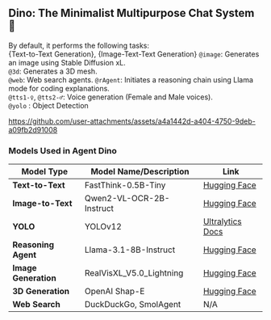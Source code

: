 ## Dino: The Minimalist Multipurpose Chat System 🌠

By default, it performs the following tasks:  
{Text-to-Text Generation},  {Image-Text-Text Generation}
`@image`: Generates an image using Stable Diffusion xL.  
 `@3d`: Generates a 3D mesh.  
 `@web`: Web search agents.
 `@rAgent`: Initiates a reasoning chain using Llama mode for coding explanations.  
 `@tts1-♀`, `@tts2-♂`: Voice generation (Female and Male voices).  
`@yolo` : Object Detection

https://github.com/user-attachments/assets/a4a1442d-a404-4750-9deb-a09fb2d91008

### Models Used in Agent Dino

| Model Type       | Model Name/Description                     | Link                                                                 |
|------------------|-------------------------------------------|----------------------------------------------------------------------|
| **Text-to-Text** | FastThink-0.5B-Tiny                       | [Hugging Face](https://huggingface.co/prithivMLmods/FastThink-0.5B-Tiny) |
| **Image-to-Text**| Qwen2-VL-OCR-2B-Instruct                  | [Hugging Face](https://huggingface.co/prithivMLmods/Qwen2-VL-OCR-2B-Instruct) |
| **YOLO**         | YOLOv12                                   | [Ultralytics Docs](https://docs.ultralytics.com/models/yolo12/)      |
| **Reasoning Agent** | Llama-3.1-8B-Instruct                  | [Hugging Face](https://huggingface.co/meta-llama/Llama-3.1-8B-Instruct) |
| **Image Generation** | RealVisXL_V5.0_Lightning             | [Hugging Face](https://huggingface.co/SG161222/RealVisXL_V5.0_Lightning) |
| **3D Generation** | OpenAI Shap-E                           | [Hugging Face](https://huggingface.co/openai/shap-e)                 |
| **Web Search**   | DuckDuckGo, SmolAgent                    | N/A                                                                  |

